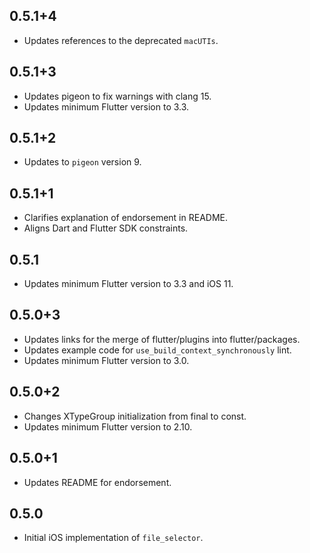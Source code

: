 ## 0.5.1+4

* Updates references to the deprecated `macUTIs`.

## 0.5.1+3

* Updates pigeon to fix warnings with clang 15.
* Updates minimum Flutter version to 3.3.

## 0.5.1+2

* Updates to `pigeon` version 9.

## 0.5.1+1

* Clarifies explanation of endorsement in README.
* Aligns Dart and Flutter SDK constraints.

## 0.5.1

* Updates minimum Flutter version to 3.3 and iOS 11.

## 0.5.0+3

* Updates links for the merge of flutter/plugins into flutter/packages.
* Updates example code for `use_build_context_synchronously` lint.
* Updates minimum Flutter version to 3.0.

## 0.5.0+2

* Changes XTypeGroup initialization from final to const.
* Updates minimum Flutter version to 2.10.

## 0.5.0+1

* Updates README for endorsement.

## 0.5.0

* Initial iOS implementation of `file_selector`.
